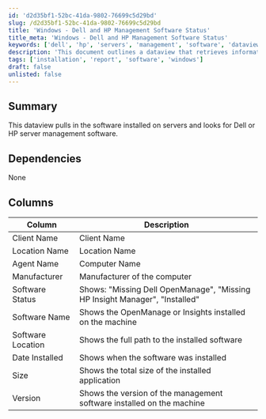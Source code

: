 ```yaml
---
id: 'd2d35bf1-52bc-41da-9802-76699c5d29bd'
slug: /d2d35bf1-52bc-41da-9802-76699c5d29bd
title: 'Windows - Dell and HP Management Software Status'
title_meta: 'Windows - Dell and HP Management Software Status'
keywords: ['dell', 'hp', 'servers', 'management', 'software', 'dataview']
description: 'This document outlines a dataview that retrieves information about software installed on servers, specifically targeting Dell and HP server management software. It details the columns included in the dataview, such as client name, location, agent name, manufacturer, software status, software name, installation date, size, and version.'
tags: ['installation', 'report', 'software', 'windows']
draft: false
unlisted: false
---
```


## Summary

This dataview pulls in the software installed on servers and looks for Dell or HP server management software.

## Dependencies

None

## Columns

| Column             | Description                                                                  |
|--------------------|------------------------------------------------------------------------------|
| Client Name        | Client Name                                                                  |
| Location Name      | Location Name                                                                |
| Agent Name         | Computer Name                                                                |
| Manufacturer       | Manufacturer of the computer                                                 |
| Software Status    | Shows: "Missing Dell OpenManage", "Missing HP Insight Manager", "Installed" |
| Software Name      | Shows the OpenManage or Insights installed on the machine                   |
| Software Location   | Shows the full path to the installed software                                |
| Date Installed      | Shows when the software was installed                                        |
| Size               | Shows the total size of the installed application                             |
| Version            | Shows the version of the management software installed on the machine        |

